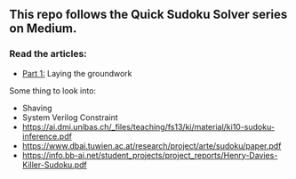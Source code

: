 ## This repo follows the Quick Sudoku Solver series on Medium.

### Read the articles:
- [Part 1:](https://medium.com/@spooky_man/quick-sudoku-solver-pt-1-eb9a748e3e7a) Laying the groundwork

Some thing to look into:
- Shaving
- System Verilog Constraint
- https://ai.dmi.unibas.ch/_files/teaching/fs13/ki/material/ki10-sudoku-inference.pdf
- https://www.dbai.tuwien.ac.at/research/project/arte/sudoku/paper.pdf
- https://info.bb-ai.net/student_projects/project_reports/Henry-Davies-Killer-Sudoku.pdf
